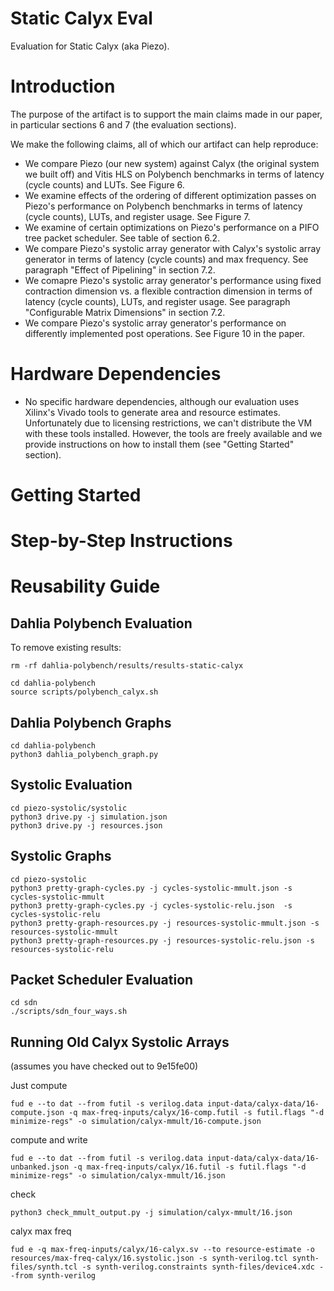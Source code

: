 # Static Calyx Eval
Evaluation for Static Calyx (aka Piezo). 

# Introduction 

The purpose of the artifact is to support the main claims made in our paper, in particular sections 6 and 7 (the evaluation sections). 

We make the following claims, all of which our artifact can help reproduce: 
- We compare Piezo (our new system) against Calyx (the original system we built off) and Vitis HLS on Polybench benchmarks in terms of latency (cycle counts) and LUTs. See Figure 6. 
- We examine effects of the ordering of different optimization passes on Piezo's performance on Polybench benchmarks in terms of latency (cycle counts), LUTs, and register usage. See Figure 7. 
- We examine of certain optimizations on Piezo's performance on a PIFO tree packet scheduler. See table of section 6.2. 
- We compare Piezo's systolic array generator with Calyx's systolic array generator in terms of latency (cycle counts) and max frequency. See paragraph "Effect of Pipelining" in section 7.2.
- We comapre Piezo's systolic array generator's performance using fixed contraction dimension vs. a flexible contraction dimension in terms of latency (cycle counts), LUTs, and register usage. See paragraph "Configurable Matrix Dimensions" in section 7.2.  
- We compare  Piezo's systolic array generator's performance on differently implemented post operations. See Figure 10 in the paper. 

# Hardware Dependencies 
- No specific hardware dependencies, although our evaluation uses Xilinx's Vivado tools to generate area and resource estimates. Unfortunately due to licensing restrictions, we can't distribute the VM with these tools installed. However, the tools are freely available and we provide instructions on how to install them (see "Getting Started" section). 

# Getting Started 

# Step-by-Step Instructions

# Reusability Guide

## Dahlia Polybench Evaluation
To remove existing results:
```
rm -rf dahlia-polybench/results/results-static-calyx
```
```
cd dahlia-polybench
source scripts/polybench_calyx.sh
```

## Dahlia Polybench Graphs
```
cd dahlia-polybench
python3 dahlia_polybench_graph.py
```

## Systolic Evaluation
```
cd piezo-systolic/systolic
python3 drive.py -j simulation.json
python3 drive.py -j resources.json
```

## Systolic Graphs
```
cd piezo-systolic
python3 pretty-graph-cycles.py -j cycles-systolic-mmult.json -s cycles-systolic-mmult
python3 pretty-graph-cycles.py -j cycles-systolic-relu.json  -s cycles-systolic-relu
python3 pretty-graph-resources.py -j resources-systolic-mmult.json -s resources-systolic-mmult
python3 pretty-graph-resources.py -j resources-systolic-relu.json -s resources-systolic-relu
```

## Packet Scheduler Evaluation
```
cd sdn
./scripts/sdn_four_ways.sh
```

## Running Old Calyx Systolic Arrays
(assumes you have checked out to 9e15fe00)

Just compute
```
fud e --to dat --from futil -s verilog.data input-data/calyx-data/16-compute.json -q max-freq-inputs/calyx/16-comp.futil -s futil.flags "-d minimize-regs" -o simulation/calyx-mmult/16-compute.json
```

compute and write
```
fud e --to dat --from futil -s verilog.data input-data/calyx-data/16-unbanked.json -q max-freq-inputs/calyx/16.futil -s futil.flags "-d minimize-regs" -o simulation/calyx-mmult/16.json
```

check
```
python3 check_mmult_output.py -j simulation/calyx-mmult/16.json
```

calyx max freq
```
fud e -q max-freq-inputs/calyx/16-calyx.sv --to resource-estimate -o resources/max-freq-calyx/16.systolic.json -s synth-verilog.tcl synth-files/synth.tcl -s synth-verilog.constraints synth-files/device4.xdc --from synth-verilog
```
